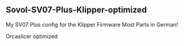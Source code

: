 ## Sovol-SV07-Plus-Klipper-optimized
My SV07 Plus config for the Klipper Firmware
Most Parts in German!

Orcaslicer optimized
